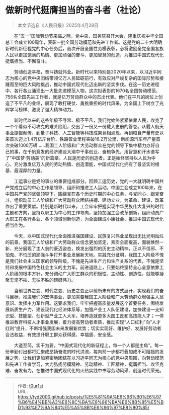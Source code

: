 # 做新时代挺膺担当的奋斗者（社论）


> 本文节选自《人民日报》2025年4月28日

　　在“五一”国际劳动节来临之际，党中央、国务院召开大会，隆重庆祝中华全国总工会成立100周年，表彰一批全国劳动模范和先进工作者。这是党的二十大明确新时代新征程党的中心任务后，首次开展全国性劳模表彰，必将激励全党全国各族人民以更加饱满的热情、更加顽强的奋斗、更加智慧的创造，为推进中国式现代化挺膺担当、不懈奋斗。

　　劳动创造幸福，奋斗铸就伟业。新时代以来特别是2020年以来，以习近平同志为核心的党中央团结带领亿万人民砥砺前行，有效应对严峻复杂的国际形势和接踵而至的巨大风险挑战，推动中国式现代化迈出新的坚实步伐。在这一历史进程中，各行各业涌现出一大批先进模范人物，这次拟表彰的1670名全国劳动模范、756名全国先进工作者，就是亿万劳动群众中的杰出代表。他们在平凡的岗位上创造了不平凡的业绩，展现了敢打硬仗、勇挑重担的时代风采，为全国上下树立了光辉学习榜样、激发了强大精神动力。

　　新时代以来的这些年极不寻常、极不平凡，我们党始终紧紧依靠人民，攻克了一个个看似不可攻克的难关险阻，交出了一份又一份载入史册的答卷。从载人航天事业捷报频传，到量子科技、人工智能等科技成果竞相涌现，再到粮食产量有史以来首次迈上1.4万亿斤台阶、铁路营业里程突破16.2万公里、新能源汽车年产量首次突破1000万辆……我国工人阶级和广大劳动群众在党的领导下集中精力办好自己的事，在千帆竞发的经济建设大潮中干事创业、奋楫争先，用智慧和汗水谱写了“中国梦·劳动美”的新篇章。人民是历史的创造者。正是始终坚持以人民为中心，充分激发亿万人民的劳动热情、创造潜能，中国式现代化拥有了最坚实的根基、最深厚的力量。

　　工运事业是党的事业的重要组成部分。回顾工运历史，党的一大就明确中国共产党成立后的中心工作是领导、组织和推进工人运动。中国工会成立100年来，在中国共产党的坚强领导下，围绕党在各个历史时期的中心任务，与党同心、跟党奋斗，组织动员工人阶级和广大劳动群众团结拼搏、建功立业，为革命、建设、改革作出了重要贡献。特别是新时代以来，工会牢牢把握实现中华民族伟大复兴的时代主题和方向，坚持以职工为中心的工作导向，坚持加强工会改革创新，组织动员广大职工在各行各业、各个领域创新创造，为全面建成小康社会、推进中国式现代化担当作为。

　　今天，以中国式现代化全面推进强国建设、民族复兴伟业呈现出无比光明灿烂的前景。我国工人阶级和广大劳动群众信念更加坚定，素质全面提高，面貌焕然一新，充分展现了主人翁的豪迈姿态，焕发出强烈的历史主动精神，正以不信邪、不怕鬼、不怕压的顽强斗争打开事业发展新天地。实践充分证明，我国工人阶级不愧是我们社会主义国家的领导阶级，不愧是先进生产力和生产关系的代表，不愧是坚持和发展中国特色社会主义的主力军。前进道路上，只要始终坚持全心全意依靠工人阶级的根本方针，充分调动广大职工群众的积极性、主动性、创造性，就能够凝聚无坚不摧、无往不胜的磅礴伟力。

　　当前世界之变、时代之变、历史之变正以前所未有的方式展开，实现我们的奋斗目标，推进我们的宏伟事业，更加需要我国工人阶级和广大劳动群众增强主人翁意识、发挥主力军作用。这要求我们，牢牢把握高质量发展这个首要任务，围绕发展新质生产力、建设现代化经济体系等，加强产业工人队伍建设，加快建设一支知识型、技能型、创新型产业工人大军，培养造就更多大国工匠和高技能人才；一体推进教育科技人才事业发展，着力提高劳动者素质，推动实现“人口红利”向“人才红利”提升，不断增强我国未来发展新优势；切实实现好、维护好、发展好劳动者合法权益，有效提升职工群众获得感、幸福感、安全感。

　　大道至简，实干为要。“中国式现代化的新征程上，每一个人都是主角”。每一份辛勤付出都将汇聚成昂扬奋进的时代洪流，每向前一步都将叠加成不可阻挡的发展之势。让我们更加紧密地团结在以习近平同志为核心的党中央周围，向劳动模范和先进工作者学习，大力弘扬劳模精神、劳动精神、工匠精神，挺膺担当、攻坚克难、奋发有为，在推进中国式现代化的火热实践中书写劳动风采、创造时代荣光。


---

> 作者: [t0ur1st](https://github.com/tyd2000)  
> URL: https://tyd2000.github.io/posts/%E5%81%9A%E6%96%B0%E6%97%B6%E4%BB%A3%E6%8C%BA%E8%86%BA%E6%8B%85%E5%BD%93%E7%9A%84%E5%A5%8B%E6%96%97%E8%80%85/  

